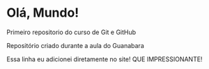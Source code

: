 # Olá, Mundo!
 Primeiro repositorio do curso de Git e GitHub

Repositório criado durante a aula do Guanabara 

Essa linha eu adicionei diretamente no site! QUE IMPRESSIONANTE!
